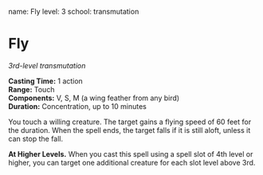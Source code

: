 name: Fly
level: 3
school: transmutation

# Fly 
_3rd-level transmutation_ 

**Casting Time:** 1 action    
**Range:** Touch    
**Components:** V, S, M (a wing feather from any bird)    
**Duration:** Concentration, up to 10 minutes 

You touch a willing creature. The target gains a flying speed of 60 feet for the duration. When the spell ends, the target falls if it is still aloft, unless it can stop the fall. 

**At Higher Levels.** When you cast this spell using a spell slot of 4th level or higher, you can target one additional creature for each slot level above 3rd. 